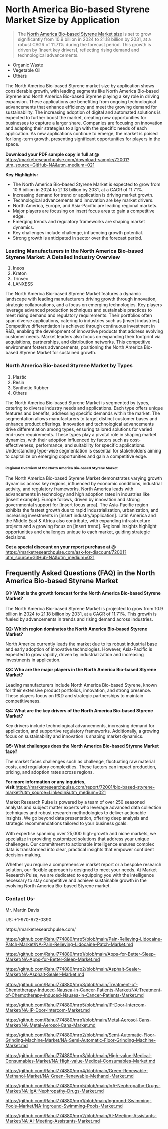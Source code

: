<h1>North America Bio-based Styrene Market&nbsp;Size by Application</h1><blockquote><p>The <a href="https://marketresearchpulse.com/download-sample/72001?utm_source=GitHub-NA&amp;utm_medium=021">North America Bio-based Styrene Market size</a> is set to grow significantly from 10.9 billion in 2024 to 21.18 billion by 2031, at a robust CAGR of 11.71% during the forecast period. This growth is driven by [insert key drivers], reflecting rising demand and technological advancements.</p></blockquote><ul><li>Organic Waste<li> Vegetable Oil<li> Others</li></ul><p>The North America Bio-based Styrene market size by application shows considerable growth, with leading segments like North America Bio-based Styrene and North America Bio-based Styrene playing a key role in driving expansion. These applications are benefiting from ongoing technological advancements that enhance efficiency and meet the growing demand for sustainability. The increasing adoption of digital and automated solutions is expected to further boost the market, creating new opportunities for businesses to capture a larger share. Companies are focusing on innovation and adapting their strategies to align with the specific needs of each application. As new applications continue to emerge, the market is poised for long-term growth, presenting significant opportunities for players in the space.</p><p><strong>Download your PDF sample copy in full at @ </strong><a href="https://marketresearchpulse.com/download-sample/72001?utm_source=GitHub-NA&amp;utm_medium=021">https://marketresearchpulse.com/download-sample/72001?utm_source=GitHub-NA&amp;utm_medium=021</a></p><p><strong>Key Highlights: </strong></p><ul><li>The North America Bio-based Styrene Market is expected to grow from 10.9 billion in 2024 to 21.18 billion by 2031, at a CAGR of 11.71%.</li><li>Increasing demand for trend or application is driving market growth.</li><li>Technological advancements and innovation are key market drivers.</li><li>North America, Europe, and Asia-Pacific are leading regional markets.</li><li>Major players are focusing on insert focus area to gain a competitive edge.</li><li>Emerging trends and regulatory frameworks are shaping market dynamics.</li><li>Key challenges include challenge, influencing growth potential.</li><li>Strong growth is anticipated in sector over the forecast period.</li></ul><h3>Leading Manufacturers in the North America Bio-based Styrene Market: A Detailed Industry Overview</h3><ol><li>Ineos</li><li>Kraton</li><li>Trinseo</li><li>LANXESS</li></ol><div class="flex max-w-full flex-col flex-grow"><div class="min-h-8 text-message flex w-full flex-col items-end gap-2 whitespace-normal break-words [.text-message+&amp;]:mt-5" dir="auto" data-message-author-role="assistant" data-message-id="fd8432e4-4910-450d-b182-61b7bfb0a01f" data-message-model-slug="gpt-4o"><div class="flex w-full flex-col gap-1 empty:hidden first:pt-[3px]"><div class="markdown prose w-full break-words dark:prose-invert light"><p>The North America Bio-based Styrene Market features a dynamic landscape with leading manufacturers driving growth through innovation, strategic collaborations, and a focus on emerging technologies. Key players leverage advanced production techniques and sustainable practices to meet rising demand and regulatory requirements. Their portfolios often span diverse applications, catering to industries such as [insert industries]. Competitive differentiation is achieved through continuous investment in R&amp;D, enabling the development of innovative products that address evolving customer needs. Market leaders also focus on expanding their footprint via acquisitions, partnerships, and distribution networks. This competitive environment fosters advancements, positioning the North America Bio-based Styrene Market for sustained growth.</p></div></div></div></div><h3>North America Bio-based Styrene Market by Types</h3><ol><li>Plastic<li> Resin<li> Synthetic Rubber<li> Others</li></ol><div class="flex max-w-full flex-col flex-grow"><div class="min-h-8 text-message flex w-full flex-col items-end gap-2 whitespace-normal break-words [.text-message+&amp;]:mt-5" dir="auto" data-message-author-role="assistant" data-message-id="084470be-0bb7-4664-bddf-5156b4f41249" data-message-model-slug="gpt-4o-mini"><div class="flex w-full flex-col gap-1 empty:hidden first:pt-[3px]"><div class="markdown prose w-full break-words dark:prose-invert light"><p>The North America Bio-based Styrene Market is segmented by types, catering to diverse industry needs and applications. Each type offers unique features and benefits, addressing specific demands within the market. The segmentation allows manufacturers to target distinct customer bases and enhance product offerings. Innovation and technological advancements drive differentiation among types, ensuring tailored solutions for varied end-user requirements. These types play a pivotal role in shaping market dynamics, with their adoption influenced by factors such as cost-effectiveness, performance, and suitability for specific applications. Understanding type-wise segmentation is essential for stakeholders aiming to capitalize on emerging opportunities and gain a competitive edge.</p></div></div></div></div><h3><span style="font-size: 11px;">Regional Overview of the North America Bio-based Styrene Market</span></h3><div class="flex max-w-full flex-col flex-grow"><div class="min-h-8 text-message flex w-full flex-col items-end gap-2 whitespace-normal break-words [.text-message+&amp;]:mt-5" dir="auto" data-message-author-role="assistant" data-message-id="e9038762-ce64-4e30-91c9-9bd413514231" data-message-model-slug="gpt-4o-mini"><div class="flex w-full flex-col gap-1 empty:hidden first:pt-[3px]"><div class="markdown prose w-full break-words dark:prose-invert light"><p>The North America Bio-based Styrene Market demonstrates varying growth dynamics across key regions, influenced by economic conditions, industrial activity, and regulatory frameworks. North America leads with advancements in technology and high adoption rates in industries like [insert example]. Europe follows, driven by innovation and strong governmental support for [insert focus area]. The Asia-Pacific region exhibits the fastest growth due to rapid industrialization, urbanization, and increasing investments in [insert industry/application]. Latin America and the Middle East &amp; Africa also contribute, with expanding infrastructure projects and a growing focus on [insert trend]. Regional insights highlight opportunities and challenges unique to each market, guiding strategic decisions.</p></div></div></div></div><p><strong>Get a special discount on your report purchase at @ </strong><a href="https://marketresearchpulse.com/ask-for-discount/72001?utm_source=GitHub-NA&amp;utm_medium=021">https://marketresearchpulse.com/ask-for-discount/72001?utm_source=GitHub-NA&amp;utm_medium=021</a></p><h2>Frequently Asked Questions (FAQ) in the North America Bio-based Styrene Market</h2><p><strong>Q1: What is the growth forecast for the North America Bio-based Styrene Market?</strong></p><p>The North America Bio-based Styrene Market is projected to grow from 10.9 billion in 2024 to 21.18 billion by 2031, at a CAGR of 11.71%. This growth is fueled by advancements in trends and rising demand across industries.</p><p><strong>Q2: Which region dominates the North America Bio-based Styrene Market?</strong></p><p>North America currently leads the market due to its robust industrial base and early adoption of innovative technologies. However, Asia-Pacific is expected to grow rapidly, driven by industrialization and increasing investments in application.</p><p><strong>Q3: Who are the major players in the North America Bio-based Styrene Market?</strong></p><p>Leading manufacturers include North America Bio-based Styrene, known for their extensive product portfolios, innovation, and strong presence. These players focus on R&amp;D and strategic partnerships to maintain competitiveness.</p><p><strong>Q4: What are the key drivers of the North America Bio-based Styrene Market?</strong></p><p>Key drivers include technological advancements, increasing demand for application, and supportive regulatory frameworks. Additionally, a growing focus on sustainability and innovation is shaping market dynamics.</p><p><strong>Q5: What challenges does the North America Bio-based Styrene Market face?</strong></p><p>The market faces challenges such as challenge, fluctuating raw material costs, and regulatory complexities. These factors can impact production, pricing, and adoption rates across regions.</p><p><strong>For more information or any inquiries, visit&nbsp;</strong><a href="https://marketresearchpulse.com/report/72001/bio-based-styrene-market?utm_source=Linkedin&utm_medium=021">https://marketresearchpulse.com/report/72001/bio-based-styrene-market?utm_source=Linkedin&utm_medium=021</a></p><p>Market Research Pulse is powered by a team of over 250 seasoned analysts and subject matter experts who leverage advanced data collection techniques and robust research methodologies to deliver actionable insights. We go beyond data presentation, offering deep analysis and strategic recommendations tailored to your business goals.</p><p>With expertise spanning over 25,000 high-growth and niche markets, we specialize in providing customized solutions that address your unique challenges. Our commitment to actionable intelligence ensures complex data is transformed into clear, practical insights that empower confident decision-making.</p><p>Whether you require a comprehensive market report or a bespoke research solution, our flexible approach is designed to meet your needs. At Market Research Pulse, we are dedicated to equipping you with the intelligence necessary to stay competitive and achieve sustainable growth in the evolving North America Bio-based Styrene market.</p><h3><strong>Contact Us-</strong></h3><p>Mr. Martin Davis</p><p>US: +1-970-672-0390</p><p>https://marketresearchpulse.com/</p><p><a href="https://github.com/Rahul774880/mrp5/blob/main/Pain-Relieving-Lidocaine-Patch-Market/NA-Pain-Relieving-Lidocaine-Patch-Market.md">https://github.com/Rahul774880/mrp5/blob/main/Pain-Relieving-Lidocaine-Patch-Market/NA-Pain-Relieving-Lidocaine-Patch-Market.md</a></p><p><a href="https://github.com/Rahul774880/mrp1/blob/main/Apps-for-Better-Sleep-Market/NA-Apps-for-Better-Sleep-Market.md">https://github.com/Rahul774880/mrp1/blob/main/Apps-for-Better-Sleep-Market/NA-Apps-for-Better-Sleep-Market.md</a></p><p><a href="https://github.com/Rahul774880/mrp2/blob/main/Asphalt-Sealer-Market/NA-Asphalt-Sealer-Market.md">https://github.com/Rahul774880/mrp2/blob/main/Asphalt-Sealer-Market/NA-Asphalt-Sealer-Market.md</a></p><p><a href="https://github.com/Rahul774880/mrp3/blob/main/Treatment-of-Chemotherapy-Induced-Nausea-in-Cancer-Patients-Market/NA-Treatment-of-Chemotherapy-Induced-Nausea-in-Cancer-Patients-Market.md">https://github.com/Rahul774880/mrp3/blob/main/Treatment-of-Chemotherapy-Induced-Nausea-in-Cancer-Patients-Market/NA-Treatment-of-Chemotherapy-Induced-Nausea-in-Cancer-Patients-Market.md</a></p><p><a href="https://github.com/Rahul774880/mrp5/blob/main/IP-Door-Intercom-Market/NA-IP-Door-Intercom-Market.md">https://github.com/Rahul774880/mrp5/blob/main/IP-Door-Intercom-Market/NA-IP-Door-Intercom-Market.md</a></p><p><a href="https://github.com/Rahul774880/mrp1/blob/main/Metal-Aerosol-Cans-Market/NA-Metal-Aerosol-Cans-Market.md">https://github.com/Rahul774880/mrp1/blob/main/Metal-Aerosol-Cans-Market/NA-Metal-Aerosol-Cans-Market.md</a></p><p><a href="https://github.com/Rahul774880/mrp2/blob/main/Semi-Automatic-Floor-Grinding-Machine-Market/NA-Semi-Automatic-Floor-Grinding-Machine-Market.md">https://github.com/Rahul774880/mrp2/blob/main/Semi-Automatic-Floor-Grinding-Machine-Market/NA-Semi-Automatic-Floor-Grinding-Machine-Market.md</a></p><p><a href="https://github.com/Rahul774880/mrp3/blob/main/High-value-Medical-Consumables-Market/NA-High-value-Medical-Consumables-Market.md">https://github.com/Rahul774880/mrp3/blob/main/High-value-Medical-Consumables-Market/NA-High-value-Medical-Consumables-Market.md</a></p><p><a href="https://github.com/Rahul774880/mrp4/blob/main/Green-Renewable-Methanol-Market/NA-Green-Renewable-Methanol-Market.md">https://github.com/Rahul774880/mrp4/blob/main/Green-Renewable-Methanol-Market/NA-Green-Renewable-Methanol-Market.md</a></p><p><a href="https://github.com/Rahul774880/mrp5/blob/main/IgA-Nephropathy-Drugs-Market/NA-IgA-Nephropathy-Drugs-Market.md">https://github.com/Rahul774880/mrp5/blob/main/IgA-Nephropathy-Drugs-Market/NA-IgA-Nephropathy-Drugs-Market.md</a></p><p><a href="https://github.com/Rahul774880/mrp1/blob/main/Inground-Swimming-Pools-Market/NA-Inground-Swimming-Pools-Market.md">https://github.com/Rahul774880/mrp1/blob/main/Inground-Swimming-Pools-Market/NA-Inground-Swimming-Pools-Market.md</a></p><p><a href="https://github.com/Rahul774880/mrp2/blob/main/AI-Meeting-Assistants-Market/NA-AI-Meeting-Assistants-Market.md">https://github.com/Rahul774880/mrp2/blob/main/AI-Meeting-Assistants-Market/NA-AI-Meeting-Assistants-Market.md</a></p>
